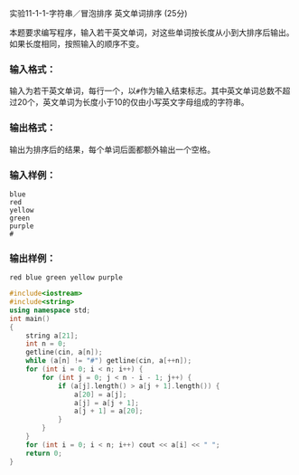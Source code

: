 实验11-1-1-字符串／冒泡排序 英文单词排序 (25分)

本题要求编写程序，输入若干英文单词，对这些单词按长度从小到大排序后输出。如果长度相同，按照输入的顺序不变。

### 输入格式：

输入为若干英文单词，每行一个，以`#`作为输入结束标志。其中英文单词总数不超过20个，英文单词为长度小于10的仅由小写英文字母组成的字符串。

### 输出格式：

输出为排序后的结果，每个单词后面都额外输出一个空格。

### 输入样例：

```in
blue
red
yellow
green
purple
#
```

### 输出样例：

```out
red blue green yellow purple 
```



```c++
#include<iostream>
#include<string>
using namespace std;
int main()
{
	string a[21];
	int n = 0;
	getline(cin, a[n]);
	while (a[n] != "#") getline(cin, a[++n]);
	for (int i = 0; i < n; i++) {
		for (int j = 0; j < n - i - 1; j++) {
			if (a[j].length() > a[j + 1].length()) {
				a[20] = a[j];
				a[j] = a[j + 1];
				a[j + 1] = a[20];
			}
		}
	}
	for (int i = 0; i < n; i++) cout << a[i] << " ";
	return 0;
}
```

